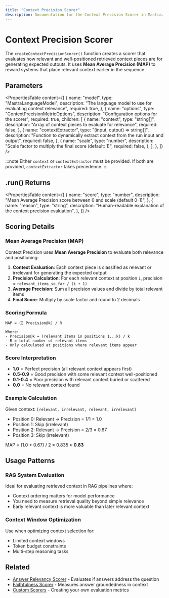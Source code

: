 ```yaml
---
title: "Context Precision Scorer"
description: Documentation for the Context Precision Scorer in Mastra. Evaluates the relevance and precision of retrieved context for generating expected outputs using Mean Average Precision.
---
```


# Context Precision Scorer

The `createContextPrecisionScorer()` function creates a scorer that evaluates how relevant and well-positioned retrieved context pieces are for generating expected outputs. It uses **Mean Average Precision (MAP)** to reward systems that place relevant context earlier in the sequence.

## Parameters

<PropertiesTable
content={[
{
name: "model",
type: "MastraLanguageModel",
description: "The language model to use for evaluating context relevance",
required: true,
},
{
name: "options",
type: "ContextPrecisionMetricOptions",
description: "Configuration options for the scorer",
required: true,
children: [
{
name: "context",
type: "string[]",
description: "Array of context pieces to evaluate for relevance",
required: false,
},
{
name: "contextExtractor",
type: "(input, output) => string[]",
description: "Function to dynamically extract context from the run input and output",
required: false,
},
{
name: "scale",
type: "number",
description: "Scale factor to multiply the final score (default: 1)",
required: false,
},
],
},
]}
/>

:::note
Either `context` or `contextExtractor` must be provided. If both are provided, `contextExtractor` takes precedence.
:::

## .run() Returns

<PropertiesTable
content={[
{
name: "score",
type: "number",
description: "Mean Average Precision score between 0 and scale (default 0-1)",
},
{
name: "reason",
type: "string",
description: "Human-readable explanation of the context precision evaluation",
},
]}
/>

## Scoring Details

### Mean Average Precision (MAP)

Context Precision uses **Mean Average Precision** to evaluate both relevance and positioning:

1. **Context Evaluation**: Each context piece is classified as relevant or irrelevant for generating the expected output
2. **Precision Calculation**: For each relevant context at position `i`, precision = `relevant_items_so_far / (i + 1)`
3. **Average Precision**: Sum all precision values and divide by total relevant items
4. **Final Score**: Multiply by scale factor and round to 2 decimals

### Scoring Formula

```
MAP = (Σ Precision@k) / R

Where:
- Precision@k = (relevant items in positions 1...k) / k
- R = total number of relevant items
- Only calculated at positions where relevant items appear
```

### Score Interpretation

- **1.0** = Perfect precision (all relevant context appears first)
- **0.5-0.9** = Good precision with some relevant context well-positioned
- **0.1-0.4** = Poor precision with relevant context buried or scattered
- **0.0** = No relevant context found

### Example Calculation

Given context: `[relevant, irrelevant, relevant, irrelevant]`

- Position 0: Relevant → Precision = 1/1 = 1.0
- Position 1: Skip (irrelevant)
- Position 2: Relevant → Precision = 2/3 = 0.67
- Position 3: Skip (irrelevant)

MAP = (1.0 + 0.67) / 2 = 0.835 ≈ **0.83**

## Usage Patterns

### RAG System Evaluation

Ideal for evaluating retrieved context in RAG pipelines where:

- Context ordering matters for model performance
- You need to measure retrieval quality beyond simple relevance
- Early relevant context is more valuable than later relevant context

### Context Window Optimization

Use when optimizing context selection for:

- Limited context windows
- Token budget constraints
- Multi-step reasoning tasks

## Related

- [Answer Relevancy Scorer](/docs/reference/scorers/answer-relevancy) - Evaluates if answers address the question
- [Faithfulness Scorer](/docs/reference/scorers/faithfulness) - Measures answer groundedness in context
- [Custom Scorers](/docs/scorers/custom-scorers) - Creating your own evaluation metrics
